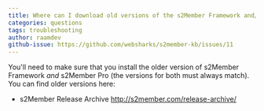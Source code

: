 ```yaml
---
title: Where can I download old versions of the s2Member Framework and/or s2Member Pro?
categories: questions
tags: troubleshooting
author: raamdev
github-issue: https://github.com/websharks/s2member-kb/issues/11
---
```


You'll need to make sure that you install the older version of s2Member Framework _and_ s2Member Pro (the versions for both must always match). You can find older versions here:

- s2Member Release Archive <http://s2member.com/release-archive/>
